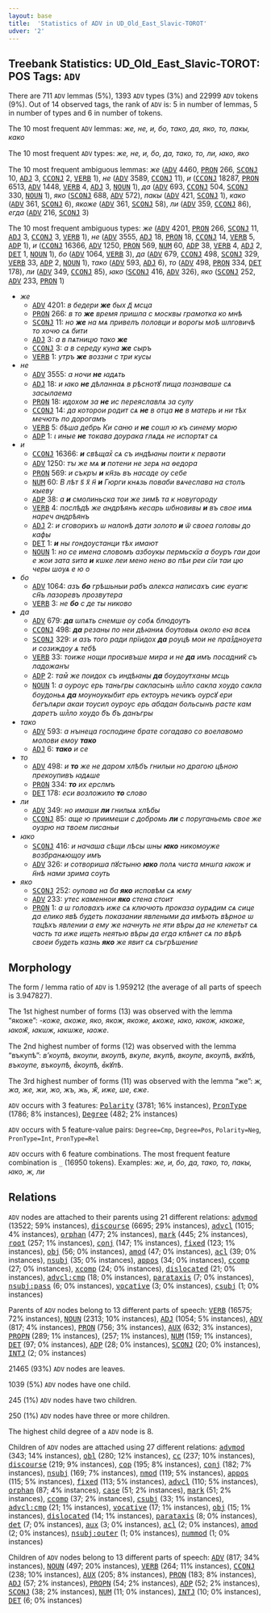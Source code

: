 ```yaml
---
layout: base
title:  'Statistics of ADV in UD_Old_East_Slavic-TOROT'
udver: '2'
---
```


## Treebank Statistics: UD_Old_East_Slavic-TOROT: POS Tags: `ADV`

There are 711 `ADV` lemmas (5%), 1393 `ADV` types (3%) and 22999 `ADV` tokens (9%).
Out of 14 observed tags, the rank of `ADV` is: 5 in number of lemmas, 5 in number of types and 6 in number of tokens.

The 10 most frequent `ADV` lemmas: <em>же, не, и, бо, тако, да, яко, то, пакы, како</em>

The 10 most frequent `ADV` types:  <em>же, не, и, бо, да, тако, то, ли, ꙗко, яко</em>

The 10 most frequent ambiguous lemmas: <em>же</em> (<tt><a href="orv_torot-pos-ADV.html">ADV</a></tt> 4460, <tt><a href="orv_torot-pos-PRON.html">PRON</a></tt> 266, <tt><a href="orv_torot-pos-SCONJ.html">SCONJ</a></tt> 10, <tt><a href="orv_torot-pos-ADJ.html">ADJ</a></tt> 3, <tt><a href="orv_torot-pos-CCONJ.html">CCONJ</a></tt> 2, <tt><a href="orv_torot-pos-VERB.html">VERB</a></tt> 1), <em>не</em> (<tt><a href="orv_torot-pos-ADV.html">ADV</a></tt> 3589, <tt><a href="orv_torot-pos-CCONJ.html">CCONJ</a></tt> 11), <em>и</em> (<tt><a href="orv_torot-pos-CCONJ.html">CCONJ</a></tt> 18287, <tt><a href="orv_torot-pos-PRON.html">PRON</a></tt> 6513, <tt><a href="orv_torot-pos-ADV.html">ADV</a></tt> 1448, <tt><a href="orv_torot-pos-VERB.html">VERB</a></tt> 4, <tt><a href="orv_torot-pos-ADJ.html">ADJ</a></tt> 3, <tt><a href="orv_torot-pos-NOUN.html">NOUN</a></tt> 1), <em>да</em> (<tt><a href="orv_torot-pos-ADV.html">ADV</a></tt> 693, <tt><a href="orv_torot-pos-CCONJ.html">CCONJ</a></tt> 504, <tt><a href="orv_torot-pos-SCONJ.html">SCONJ</a></tt> 330, <tt><a href="orv_torot-pos-NOUN.html">NOUN</a></tt> 1), <em>яко</em> (<tt><a href="orv_torot-pos-SCONJ.html">SCONJ</a></tt> 688, <tt><a href="orv_torot-pos-ADV.html">ADV</a></tt> 572), <em>пакы</em> (<tt><a href="orv_torot-pos-ADV.html">ADV</a></tt> 421, <tt><a href="orv_torot-pos-SCONJ.html">SCONJ</a></tt> 1), <em>како</em> (<tt><a href="orv_torot-pos-ADV.html">ADV</a></tt> 361, <tt><a href="orv_torot-pos-SCONJ.html">SCONJ</a></tt> 6), <em>якоже</em> (<tt><a href="orv_torot-pos-ADV.html">ADV</a></tt> 361, <tt><a href="orv_torot-pos-SCONJ.html">SCONJ</a></tt> 58), <em>ли</em> (<tt><a href="orv_torot-pos-ADV.html">ADV</a></tt> 359, <tt><a href="orv_torot-pos-CCONJ.html">CCONJ</a></tt> 86), <em>егда</em> (<tt><a href="orv_torot-pos-ADV.html">ADV</a></tt> 216, <tt><a href="orv_torot-pos-SCONJ.html">SCONJ</a></tt> 3)

The 10 most frequent ambiguous types:  <em>же</em> (<tt><a href="orv_torot-pos-ADV.html">ADV</a></tt> 4201, <tt><a href="orv_torot-pos-PRON.html">PRON</a></tt> 266, <tt><a href="orv_torot-pos-SCONJ.html">SCONJ</a></tt> 11, <tt><a href="orv_torot-pos-ADJ.html">ADJ</a></tt> 3, <tt><a href="orv_torot-pos-CCONJ.html">CCONJ</a></tt> 3, <tt><a href="orv_torot-pos-VERB.html">VERB</a></tt> 1), <em>не</em> (<tt><a href="orv_torot-pos-ADV.html">ADV</a></tt> 3555, <tt><a href="orv_torot-pos-ADJ.html">ADJ</a></tt> 18, <tt><a href="orv_torot-pos-PRON.html">PRON</a></tt> 18, <tt><a href="orv_torot-pos-CCONJ.html">CCONJ</a></tt> 14, <tt><a href="orv_torot-pos-VERB.html">VERB</a></tt> 5, <tt><a href="orv_torot-pos-ADP.html">ADP</a></tt> 1), <em>и</em> (<tt><a href="orv_torot-pos-CCONJ.html">CCONJ</a></tt> 16366, <tt><a href="orv_torot-pos-ADV.html">ADV</a></tt> 1250, <tt><a href="orv_torot-pos-PRON.html">PRON</a></tt> 569, <tt><a href="orv_torot-pos-NUM.html">NUM</a></tt> 60, <tt><a href="orv_torot-pos-ADP.html">ADP</a></tt> 38, <tt><a href="orv_torot-pos-VERB.html">VERB</a></tt> 4, <tt><a href="orv_torot-pos-ADJ.html">ADJ</a></tt> 2, <tt><a href="orv_torot-pos-DET.html">DET</a></tt> 1, <tt><a href="orv_torot-pos-NOUN.html">NOUN</a></tt> 1), <em>бо</em> (<tt><a href="orv_torot-pos-ADV.html">ADV</a></tt> 1064, <tt><a href="orv_torot-pos-VERB.html">VERB</a></tt> 3), <em>да</em> (<tt><a href="orv_torot-pos-ADV.html">ADV</a></tt> 679, <tt><a href="orv_torot-pos-CCONJ.html">CCONJ</a></tt> 498, <tt><a href="orv_torot-pos-SCONJ.html">SCONJ</a></tt> 329, <tt><a href="orv_torot-pos-VERB.html">VERB</a></tt> 33, <tt><a href="orv_torot-pos-ADP.html">ADP</a></tt> 2, <tt><a href="orv_torot-pos-NOUN.html">NOUN</a></tt> 1), <em>тако</em> (<tt><a href="orv_torot-pos-ADV.html">ADV</a></tt> 593, <tt><a href="orv_torot-pos-ADJ.html">ADJ</a></tt> 6), <em>то</em> (<tt><a href="orv_torot-pos-ADV.html">ADV</a></tt> 498, <tt><a href="orv_torot-pos-PRON.html">PRON</a></tt> 334, <tt><a href="orv_torot-pos-DET.html">DET</a></tt> 178), <em>ли</em> (<tt><a href="orv_torot-pos-ADV.html">ADV</a></tt> 349, <tt><a href="orv_torot-pos-CCONJ.html">CCONJ</a></tt> 85), <em>ꙗко</em> (<tt><a href="orv_torot-pos-SCONJ.html">SCONJ</a></tt> 416, <tt><a href="orv_torot-pos-ADV.html">ADV</a></tt> 326), <em>яко</em> (<tt><a href="orv_torot-pos-SCONJ.html">SCONJ</a></tt> 252, <tt><a href="orv_torot-pos-ADV.html">ADV</a></tt> 233, <tt><a href="orv_torot-pos-PRON.html">PRON</a></tt> 1)


* <em>же</em>
  * <tt><a href="orv_torot-pos-ADV.html">ADV</a></tt> 4201: <em>в бедери <b>же</b> бых д҃ мсца</em>
  * <tt><a href="orv_torot-pos-PRON.html">PRON</a></tt> 266: <em>в то <b>же</b> время пришла с москвы грамотка ко мнѣ</em>
  * <tt><a href="orv_torot-pos-SCONJ.html">SCONJ</a></tt> 11: <em>но <b>же</b> на мѧ привелъ половци и ворогы моѣ ѡлговичѣ то хочю сѧ бити</em>
  * <tt><a href="orv_torot-pos-ADJ.html">ADJ</a></tt> 3: <em>а в пѧтницю тако <b>же</b></em>
  * <tt><a href="orv_torot-pos-CCONJ.html">CCONJ</a></tt> 3: <em>а в середу куна <b>же</b> сыръ</em>
  * <tt><a href="orv_torot-pos-VERB.html">VERB</a></tt> 1: <em>утръ <b>же</b> воззни с три кусы</em>
* <em>не</em>
  * <tt><a href="orv_torot-pos-ADV.html">ADV</a></tt> 3555: <em>а ночи <b>не</b> ꙗдѧть</em>
  * <tt><a href="orv_torot-pos-ADJ.html">ADJ</a></tt> 18: <em>и ꙗко <b>не</b> дѣланнаѧ в рѣснотꙋ пища познаваше сѧ засылаема</em>
  * <tt><a href="orv_torot-pos-PRON.html">PRON</a></tt> 18: <em>идохом за <b>не</b> ис переяславлѧ за сулу</em>
  * <tt><a href="orv_torot-pos-CCONJ.html">CCONJ</a></tt> 14: <em>да которои родит сѧ <b>не</b> в отца <b>не</b> в матерь и ни тѣх мечють по дорогамъ</em>
  * <tt><a href="orv_torot-pos-VERB.html">VERB</a></tt> 5: <em>бѣша дебрь Ки саню и <b>не</b> сошл ю къ синему морю</em>
  * <tt><a href="orv_torot-pos-ADP.html">ADP</a></tt> 1: <em>ι иные <b>не</b> токава дѹрака глѧдѧ не испортѧт сѧ</em>
* <em>и</em>
  * <tt><a href="orv_torot-pos-CCONJ.html">CCONJ</a></tt> 16366: <em><b>и</b> свѣщах꙽ сѧ съ индѣꙗны поити к первоти</em>
  * <tt><a href="orv_torot-pos-ADV.html">ADV</a></tt> 1250: <em>тꙑ же мѧ <b>и</b> потени не зерѧ на ѳедора</em>
  * <tt><a href="orv_torot-pos-PRON.html">PRON</a></tt> 569: <em>и съкрꙑ <b>и</b> кн҃зь въ насаде ѹ себе</em>
  * <tt><a href="orv_torot-pos-NUM.html">NUM</a></tt> 60: <em>В лѣт ѕ҃ х҃ н҃ <b>и</b> Гюрги кнѧзь поваби вѧчеслава на столъ кыеву</em>
  * <tt><a href="orv_torot-pos-ADP.html">ADP</a></tt> 38: <em>а <b>и</b> смолиньска тои же зимѣ та к новугороду</em>
  * <tt><a href="orv_torot-pos-VERB.html">VERB</a></tt> 4: <em>послѣдѣ же андрѣянъ кесарь ѡбновивы <b>и</b> въ свое имѧ нареч андрѣянъ</em>
  * <tt><a href="orv_torot-pos-ADJ.html">ADJ</a></tt> 2: <em>и сговорихъ ѡ налонѣ дати золото <b>и</b> ѿ своеа головы до кафы</em>
  * <tt><a href="orv_torot-pos-DET.html">DET</a></tt> 1: <em><b>и</b> ны гондѹстанци тѣх имают</em>
  * <tt><a href="orv_torot-pos-NOUN.html">NOUN</a></tt> 1: <em>но се имена словомъ азбоукы пермьскїа а боуръ гаи дои е жои зата ѕита <b>и</b> кѡке леи мено нено во пѣи реи сїи таи цю черы шоуѧ е ю о</em>
* <em>бо</em>
  * <tt><a href="orv_torot-pos-ADV.html">ADV</a></tt> 1064: <em>азъ <b>бо</b> грѣшьныи рабъ алекса написахъ сиѥ еуагѥ сн҃ъ лазоревъ прозвутера</em>
  * <tt><a href="orv_torot-pos-VERB.html">VERB</a></tt> 3: <em>не <b>бо</b> с де ты никово</em>
* <em>да</em>
  * <tt><a href="orv_torot-pos-ADV.html">ADV</a></tt> 679: <em><b>да</b> ѡпѧть снемше оу собѧ блюдѹтъ</em>
  * <tt><a href="orv_torot-pos-CCONJ.html">CCONJ</a></tt> 498: <em><b>да</b> резаны по неи дѣꙗниѧ бѹтовыѧ около еꙗ всеѧ</em>
  * <tt><a href="orv_torot-pos-SCONJ.html">SCONJ</a></tt> 329: <em>и азъ того ради прїидох <b>да</b> рѹцѣ мои не праз꙽днѹета и созиждѹ ѧ тебѣ</em>
  * <tt><a href="orv_torot-pos-VERB.html">VERB</a></tt> 33: <em>тоиже нощи просивъше мира и не <b>да</b> имъ посадник҃ съ ладожанꙑ</em>
  * <tt><a href="orv_torot-pos-ADP.html">ADP</a></tt> 2: <em>там꙽ же поидох съ индѣꙗны <b>да</b> бѹдѹтханы мсць</em>
  * <tt><a href="orv_torot-pos-NOUN.html">NOUN</a></tt> 1: <em>а ѹрѹс ерь таньгры сакласынъ ѡл꙽ло сакла хѹдо сакла бѹдоньѧ <b>да</b> мѹнѹкыбит ерь ектѹръ нечикъ ѹрсꙋ ери бегълѧри акаи тѹсил ѹрѹс ерь абадан больсынъ расте кам даретъ ѡл꙽ло хѹдо б҃ъ б҃ъ данъгры</em>
* <em>тако</em>
  * <tt><a href="orv_torot-pos-ADV.html">ADV</a></tt> 593: <em>а нꙑнеца господине брате согадаво со воелавомо молови емѹ <b>тако</b></em>
  * <tt><a href="orv_torot-pos-ADJ.html">ADJ</a></tt> 6: <em><b>тако</b> и се</em>
* <em>то</em>
  * <tt><a href="orv_torot-pos-ADV.html">ADV</a></tt> 498: <em>и <b>то</b> же не даром хлѣбъ гнилыи но драгою цѣною прекѹпивъ ꙗдѧше</em>
  * <tt><a href="orv_torot-pos-PRON.html">PRON</a></tt> 334: <em><b>то</b> их ерслмъ</em>
  * <tt><a href="orv_torot-pos-DET.html">DET</a></tt> 178: <em>еси возложило <b>то</b> слово</em>
* <em>ли</em>
  * <tt><a href="orv_torot-pos-ADV.html">ADV</a></tt> 349: <em>но имаши <b>ли</b> гнилыѧ хлѣбы</em>
  * <tt><a href="orv_torot-pos-CCONJ.html">CCONJ</a></tt> 85: <em>аще ю приимеши с добромь <b>ли</b> с поруганьемь свое же оузрю на твоем писаньи</em>
* <em>ꙗко</em>
  * <tt><a href="orv_torot-pos-SCONJ.html">SCONJ</a></tt> 416: <em>и начаша сѣщи лѣсы ѡны <b>ꙗко</b> никомѹже возбранѧющѹ имъ</em>
  * <tt><a href="orv_torot-pos-ADV.html">ADV</a></tt> 326: <em>и сотвориша пꙋстыню <b>ꙗко</b> полѧ чиста мнѡга ꙗкож и н҃нѣ нами зрима сѹть</em>
* <em>яко</em>
  * <tt><a href="orv_torot-pos-SCONJ.html">SCONJ</a></tt> 252: <em>оупова на б҃а <b>яко</b> исповѣм сѧ ѥму</em>
  * <tt><a href="orv_torot-pos-ADV.html">ADV</a></tt> 233: <em>утес каменнои <b>яко</b> стена стоит</em>
  * <tt><a href="orv_torot-pos-PRON.html">PRON</a></tt> 1: <em>а ѡ головахъ иже сѧ ключють проказа оурѧдим сѧ сице да елико явѣ будеть показании явлеными да имѣють вѣрное ѡ тацѣхъ явлении а ему же начнуть не яти вѣры да не кленетьт сѧ часть та иже ищеть неятью вѣры да егда клѣнет сѧ по вѣрѣ своеи будеть казнь <b>яко</b> же явит сѧ съгрѣшение</em>

## Morphology

The form / lemma ratio of `ADV` is 1.959212 (the average of all parts of speech is 3.947827).

The 1st highest number of forms (13) was observed with the lemma “якоже”: <em>-коже, акоже, яко, якож, якоже, ѧкоже, ꙗко, ꙗкож, ꙗкоже, ꙗкож҃, ꙗкѡж, ꙗкѡже, ꙗоже</em>.

The 2nd highest number of forms (12) was observed with the lemma “въкупѣ”: <em>вʼкоупѣ, вкоупи, вкоупѣ, вкупе, вкупѣ, вкѹпе, вкѹпѣ, вкꙋпѣ, въкѹпе, въкѹпѣ, в꙽кѹпѣ, в꙽кꙋпѣ</em>.

The 3rd highest number of forms (11) was observed with the lemma “же”: <em>ж, жа, же, жи, жо, жъ, жь, ж҃, иже, ше, єже</em>.

`ADV` occurs with 3 features: <tt><a href="orv_torot-feat-Polarity.html">Polarity</a></tt> (3781; 16% instances), <tt><a href="orv_torot-feat-PronType.html">PronType</a></tt> (1786; 8% instances), <tt><a href="orv_torot-feat-Degree.html">Degree</a></tt> (482; 2% instances)

`ADV` occurs with 5 feature-value pairs: `Degree=Cmp`, `Degree=Pos`, `Polarity=Neg`, `PronType=Int`, `PronType=Rel`

`ADV` occurs with 6 feature combinations.
The most frequent feature combination is `_` (16950 tokens).
Examples: <em>же, и, бо, да, тако, то, пакы, ꙗко, ж, ли</em>


## Relations

`ADV` nodes are attached to their parents using 21 different relations: <tt><a href="orv_torot-dep-advmod.html">advmod</a></tt> (13522; 59% instances), <tt><a href="orv_torot-dep-discourse.html">discourse</a></tt> (6695; 29% instances), <tt><a href="orv_torot-dep-advcl.html">advcl</a></tt> (1015; 4% instances), <tt><a href="orv_torot-dep-orphan.html">orphan</a></tt> (477; 2% instances), <tt><a href="orv_torot-dep-mark.html">mark</a></tt> (445; 2% instances), <tt><a href="orv_torot-dep-root.html">root</a></tt> (257; 1% instances), <tt><a href="orv_torot-dep-conj.html">conj</a></tt> (147; 1% instances), <tt><a href="orv_torot-dep-fixed.html">fixed</a></tt> (123; 1% instances), <tt><a href="orv_torot-dep-obj.html">obj</a></tt> (56; 0% instances), <tt><a href="orv_torot-dep-amod.html">amod</a></tt> (47; 0% instances), <tt><a href="orv_torot-dep-acl.html">acl</a></tt> (39; 0% instances), <tt><a href="orv_torot-dep-nsubj.html">nsubj</a></tt> (35; 0% instances), <tt><a href="orv_torot-dep-appos.html">appos</a></tt> (34; 0% instances), <tt><a href="orv_torot-dep-ccomp.html">ccomp</a></tt> (27; 0% instances), <tt><a href="orv_torot-dep-xcomp.html">xcomp</a></tt> (24; 0% instances), <tt><a href="orv_torot-dep-dislocated.html">dislocated</a></tt> (21; 0% instances), <tt><a href="orv_torot-dep-advcl-cmp.html">advcl:cmp</a></tt> (18; 0% instances), <tt><a href="orv_torot-dep-parataxis.html">parataxis</a></tt> (7; 0% instances), <tt><a href="orv_torot-dep-nsubj-pass.html">nsubj:pass</a></tt> (6; 0% instances), <tt><a href="orv_torot-dep-vocative.html">vocative</a></tt> (3; 0% instances), <tt><a href="orv_torot-dep-csubj.html">csubj</a></tt> (1; 0% instances)

Parents of `ADV` nodes belong to 13 different parts of speech: <tt><a href="orv_torot-pos-VERB.html">VERB</a></tt> (16575; 72% instances), <tt><a href="orv_torot-pos-NOUN.html">NOUN</a></tt> (2313; 10% instances), <tt><a href="orv_torot-pos-ADJ.html">ADJ</a></tt> (1054; 5% instances), <tt><a href="orv_torot-pos-ADV.html">ADV</a></tt> (817; 4% instances), <tt><a href="orv_torot-pos-PRON.html">PRON</a></tt> (756; 3% instances), <tt><a href="orv_torot-pos-AUX.html">AUX</a></tt> (632; 3% instances), <tt><a href="orv_torot-pos-PROPN.html">PROPN</a></tt> (289; 1% instances),  (257; 1% instances), <tt><a href="orv_torot-pos-NUM.html">NUM</a></tt> (159; 1% instances), <tt><a href="orv_torot-pos-DET.html">DET</a></tt> (97; 0% instances), <tt><a href="orv_torot-pos-ADP.html">ADP</a></tt> (28; 0% instances), <tt><a href="orv_torot-pos-SCONJ.html">SCONJ</a></tt> (20; 0% instances), <tt><a href="orv_torot-pos-INTJ.html">INTJ</a></tt> (2; 0% instances)

21465 (93%) `ADV` nodes are leaves.

1039 (5%) `ADV` nodes have one child.

245 (1%) `ADV` nodes have two children.

250 (1%) `ADV` nodes have three or more children.

The highest child degree of a `ADV` node is 8.

Children of `ADV` nodes are attached using 27 different relations: <tt><a href="orv_torot-dep-advmod.html">advmod</a></tt> (343; 14% instances), <tt><a href="orv_torot-dep-obl.html">obl</a></tt> (280; 12% instances), <tt><a href="orv_torot-dep-cc.html">cc</a></tt> (237; 10% instances), <tt><a href="orv_torot-dep-discourse.html">discourse</a></tt> (219; 9% instances), <tt><a href="orv_torot-dep-cop.html">cop</a></tt> (195; 8% instances), <tt><a href="orv_torot-dep-conj.html">conj</a></tt> (182; 7% instances), <tt><a href="orv_torot-dep-nsubj.html">nsubj</a></tt> (169; 7% instances), <tt><a href="orv_torot-dep-nmod.html">nmod</a></tt> (119; 5% instances), <tt><a href="orv_torot-dep-appos.html">appos</a></tt> (115; 5% instances), <tt><a href="orv_torot-dep-fixed.html">fixed</a></tt> (113; 5% instances), <tt><a href="orv_torot-dep-advcl.html">advcl</a></tt> (110; 5% instances), <tt><a href="orv_torot-dep-orphan.html">orphan</a></tt> (87; 4% instances), <tt><a href="orv_torot-dep-case.html">case</a></tt> (51; 2% instances), <tt><a href="orv_torot-dep-mark.html">mark</a></tt> (51; 2% instances), <tt><a href="orv_torot-dep-ccomp.html">ccomp</a></tt> (37; 2% instances), <tt><a href="orv_torot-dep-csubj.html">csubj</a></tt> (33; 1% instances), <tt><a href="orv_torot-dep-advcl-cmp.html">advcl:cmp</a></tt> (21; 1% instances), <tt><a href="orv_torot-dep-vocative.html">vocative</a></tt> (17; 1% instances), <tt><a href="orv_torot-dep-obj.html">obj</a></tt> (15; 1% instances), <tt><a href="orv_torot-dep-dislocated.html">dislocated</a></tt> (14; 1% instances), <tt><a href="orv_torot-dep-parataxis.html">parataxis</a></tt> (8; 0% instances), <tt><a href="orv_torot-dep-det.html">det</a></tt> (7; 0% instances), <tt><a href="orv_torot-dep-aux.html">aux</a></tt> (3; 0% instances), <tt><a href="orv_torot-dep-acl.html">acl</a></tt> (2; 0% instances), <tt><a href="orv_torot-dep-amod.html">amod</a></tt> (2; 0% instances), <tt><a href="orv_torot-dep-nsubj-outer.html">nsubj:outer</a></tt> (1; 0% instances), <tt><a href="orv_torot-dep-nummod.html">nummod</a></tt> (1; 0% instances)

Children of `ADV` nodes belong to 13 different parts of speech: <tt><a href="orv_torot-pos-ADV.html">ADV</a></tt> (817; 34% instances), <tt><a href="orv_torot-pos-NOUN.html">NOUN</a></tt> (497; 20% instances), <tt><a href="orv_torot-pos-VERB.html">VERB</a></tt> (264; 11% instances), <tt><a href="orv_torot-pos-CCONJ.html">CCONJ</a></tt> (238; 10% instances), <tt><a href="orv_torot-pos-AUX.html">AUX</a></tt> (205; 8% instances), <tt><a href="orv_torot-pos-PRON.html">PRON</a></tt> (183; 8% instances), <tt><a href="orv_torot-pos-ADJ.html">ADJ</a></tt> (57; 2% instances), <tt><a href="orv_torot-pos-PROPN.html">PROPN</a></tt> (54; 2% instances), <tt><a href="orv_torot-pos-ADP.html">ADP</a></tt> (52; 2% instances), <tt><a href="orv_torot-pos-SCONJ.html">SCONJ</a></tt> (38; 2% instances), <tt><a href="orv_torot-pos-NUM.html">NUM</a></tt> (11; 0% instances), <tt><a href="orv_torot-pos-INTJ.html">INTJ</a></tt> (10; 0% instances), <tt><a href="orv_torot-pos-DET.html">DET</a></tt> (6; 0% instances)

